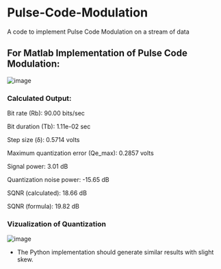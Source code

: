 # Pulse-Code-Modulation
A code to implement Pulse Code Modulation on a stream of data


## For Matlab Implementation of Pulse Code Modulation:

![image](https://github.com/user-attachments/assets/3af5054a-90dd-4f49-9b68-df77e3f4d2f6)

### Calculated Output:

Bit rate (Rb): 90.00 bits/sec

Bit duration (Tb): 1.11e-02 sec

Step size (δ): 0.5714 volts

Maximum quantization error (Qe_max): 0.2857 volts

Signal power: 3.01 dB

Quantization noise power: -15.65 dB

SQNR (calculated): 18.66 dB

SQNR (formula): 19.82 dB

### Vizualization of Quantization
![image](https://github.com/user-attachments/assets/ea257cd5-fb28-4139-ae90-b639d1ad30e0)


* The Python implementation should generate similar results with slight skew.
